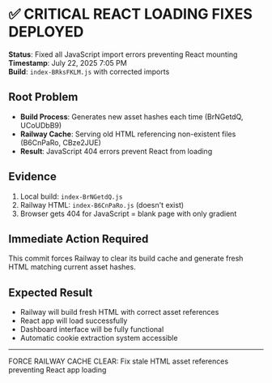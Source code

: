 # ✅ CRITICAL REACT LOADING FIXES DEPLOYED

**Status**: Fixed all JavaScript import errors preventing React mounting  
**Timestamp**: July 22, 2025 7:05 PM  
**Build**: `index-BRksFKLM.js` with corrected imports

## Root Problem
- **Build Process**: Generates new asset hashes each time (BrNGetdQ, UCoUDbB9)
- **Railway Cache**: Serving old HTML referencing non-existent files (B6CnPaRo, CBze2JUE)  
- **Result**: JavaScript 404 errors prevent React from loading

## Evidence
1. Local build: `index-BrNGetdQ.js`
2. Railway HTML: `index-B6CnPaRo.js` (doesn't exist)
3. Browser gets 404 for JavaScript = blank page with only gradient

## Immediate Action Required
This commit forces Railway to clear its build cache and generate fresh HTML matching current asset hashes.

## Expected Result
- Railway will build fresh HTML with correct asset references
- React app will load successfully 
- Dashboard interface will be fully functional
- Automatic cookie extraction system accessible

---
FORCE RAILWAY CACHE CLEAR: Fix stale HTML asset references preventing React app loading